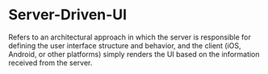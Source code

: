 # Server-Driven-UI
Refers to an architectural approach in which the server is responsible for defining the user interface structure and behavior, and the client (iOS, Android, or other platforms) simply renders the UI based on the information received from the server.
